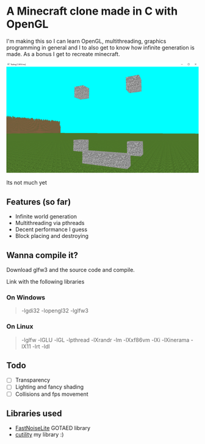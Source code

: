 
# A Minecraft clone made in C with OpenGL

I'm making this so I can learn OpenGL, multithreading, graphics programming in general and I to also get to know how infinite generation is made.
As a bonus I get to recreate minecraft. 

![Sample Image](images/early.PNG)

Its not much yet 

## Features (so far)

 -  Infinite world generation
 -  Multithreading via pthreads 
 -  Decent performance I guess
 -  Block placing and destroying

## Wanna compile it?
   Download glfw3 and the source code and compile.

   Link with the following libraries
   ### On Windows
   > -lgdi32 -lopengl32 -lglfw3 
   ### On Linux
   > -lglfw -lGLU -lGL -lpthread -lXrandr -lm -lXxf86vm -lXi -lXinerama -lX11 -lrt -ldl 


## Todo
   - [ ] Transparency
   - [ ] Lighting and fancy shading
   - [ ] Collisions and fps movement 

## Libraries used

 - [FastNoiseLite](https://github.com/Auburn/FastNoiseLite/blob/master/README.md) GOTAED library
 - [cutility](https://github.com/AlexGoodlife/C-utility) my library :)
